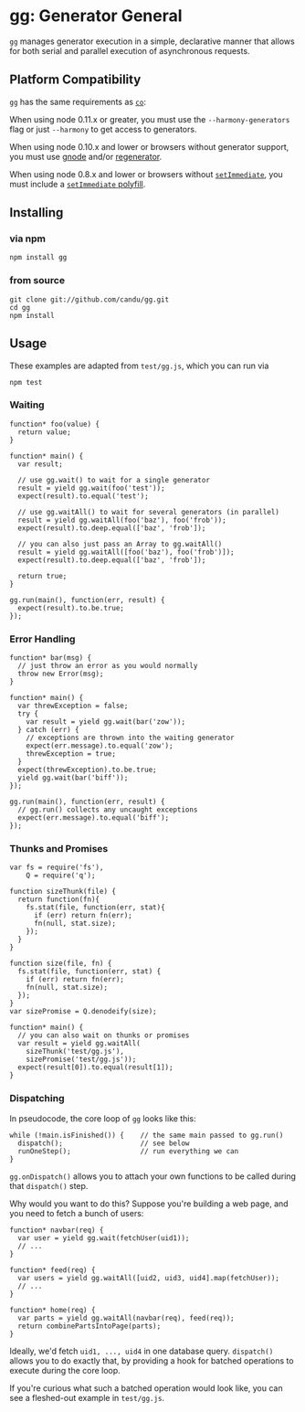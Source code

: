 # gg: Generator General

`gg` manages generator execution in a simple, declarative manner that allows
for both serial and parallel execution of asynchronous requests.

## Platform Compatibility

`gg` has the same requirements as [`co`](https://github.com/visionmedia/co):

When using node 0.11.x or greater, you must use the `--harmony-generators` flag
or just `--harmony` to get access to generators.

When using node 0.10.x and lower or browsers without generator support, you
must use [gnode](https://github.com/TooTallNate/gnode) and/or [regenerator](https://facebook.github.io/regenerator/).

When using node 0.8.x and lower or browsers without [`setImmediate`](https://developer.mozilla.org/en-US/docs/Web/API/window.setImmediate),
you must include a [`setImmediate` polyfill](https://github.com/YuzuJS/setImmediate).

## Installing

### via npm

    npm install gg

### from source

    git clone git://github.com/candu/gg.git
    cd gg
    npm install

## Usage

These examples are adapted from `test/gg.js`, which you can run via

    npm test

### Waiting

    function* foo(value) {
      return value;
    }

    function* main() {
      var result;
      
      // use gg.wait() to wait for a single generator
      result = yield gg.wait(foo('test'));
      expect(result).to.equal('test');
      
      // use gg.waitAll() to wait for several generators (in parallel)
      result = yield gg.waitAll(foo('baz'), foo('frob'));
      expect(result).to.deep.equal(['baz', 'frob']);
      
      // you can also just pass an Array to gg.waitAll()
      result = yield gg.waitAll([foo('baz'), foo('frob')]);
      expect(result).to.deep.equal(['baz', 'frob']);

      return true;
    }

    gg.run(main(), function(err, result) {
      expect(result).to.be.true;
    });

### Error Handling

    function* bar(msg) {
      // just throw an error as you would normally
      throw new Error(msg);
    }

    function* main() {
      var threwException = false;
      try {
        var result = yield gg.wait(bar('zow'));
      } catch (err) {
        // exceptions are thrown into the waiting generator
        expect(err.message).to.equal('zow');
        threwException = true;
      }
      expect(threwException).to.be.true;
      yield gg.wait(bar('biff'));
    });
    
    gg.run(main(), function(err, result) {
      // gg.run() collects any uncaught exceptions
      expect(err.message).to.equal('biff');
    });

### Thunks and Promises

    var fs = require('fs'),
        Q = require('q');

    function sizeThunk(file) {
      return function(fn){
        fs.stat(file, function(err, stat){
          if (err) return fn(err);
          fn(null, stat.size);
        });
      }
    }
    
    function size(file, fn) {
      fs.stat(file, function(err, stat) {
        if (err) return fn(err);
        fn(null, stat.size);
      });
    }
    var sizePromise = Q.denodeify(size);

    function* main() {
      // you can also wait on thunks or promises
      var result = yield gg.waitAll(
        sizeThunk('test/gg.js'),
        sizePromise('test/gg.js'));
      expect(result[0]).to.equal(result[1]);
    }

### Dispatching

In pseudocode, the core loop of `gg` looks like this:

    while (!main.isFinished()) {    // the same main passed to gg.run()
      dispatch();                   // see below
      runOneStep();                 // run everything we can
    }

`gg.onDispatch()` allows you to attach your own functions to be called during
that `dispatch()` step.

Why would you want to do this?  Suppose you're building a web page, and you
need to fetch a bunch of users:

    function* navbar(req) {
      var user = yield gg.wait(fetchUser(uid1));
      // ...
    }

    function* feed(req) {
      var users = yield gg.waitAll([uid2, uid3, uid4].map(fetchUser));
      // ...
    }

    function* home(req) {
      var parts = yield gg.waitAll(navbar(req), feed(req)); 
      return combinePartsIntoPage(parts);
    }

Ideally, we'd fetch `uid1, ..., uid4` in one database query.  `dispatch()`
allows you to do exactly that, by providing a hook for batched operations to
execute during the core loop.

If you're curious what such a batched operation would look like, you can
see a fleshed-out example in `test/gg.js`.
